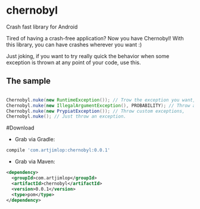 # chernobyl
Crash fast library for Android

Tired of having a crash-free application? Now you have Chernobyl! With this library, you can have crashes wherever you want :)

Just joking, if you want to try really quick the behavior when some exception is thrown at any point of your code, use this. 
 
The sample
----------

```java

Chernobyl.nuke(new RuntimeException()); // Trow the exception you want,
Chernobyl.nuke(new IllegalArgumentException(), PROBABILITY); // Throw an exception with a certain probability,
Chernobyl.nuke(new PrypiatException()); // Throw custom exceptions,
Chernobyl.nuke(); // Just throw an exception.

```

#Download

* Grab via Gradle:
```groovy
compile 'com.artjimlop:chernobyl:0.0.1'
```
* Grab via Maven:
```xml
<dependency>
  <groupId>com.artjimlop</groupId>
  <artifactId>chernobyl</artifactId>
  <version>0.0.1</version>
  <type>pom</type>
</dependency>
```

